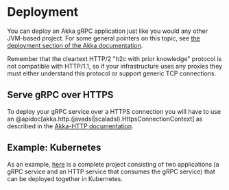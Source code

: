 # Deployment

You can deploy an Akka gRPC application just like you would any other JVM-based project. For some general pointers on this topic, see [the deployment section of the Akka documentation](https://doc.akka.io/docs/akka/current/additional/deploying.html).

Remember that the cleartext HTTP/2 "h2c with prior knowledge" protocol is not compatible with HTTP/1.1, so if your infrastructure uses any proxies they must either understand this protocol or support generic TCP connections.

## Serve gRPC over HTTPS

To deploy your gRPC service over a HTTPS connection you will have to use an @apidoc[akka.http.(javadsl|scaladsl).HttpsConnectionContext] as described in the [Akka-HTTP documentation](https://doc.akka.io/docs/akka-http/10.1/server-side/server-https-support.html).

## Example: Kubernetes

As an example, [here](https://developer.lightbend.com/start/?group=akka&project=akka-grpc-sample-kubernetes-scala) is a complete project consisting of two applications (a gRPC service and an HTTP service that consumes the gRPC service) that can be deployed together in Kubernetes.
